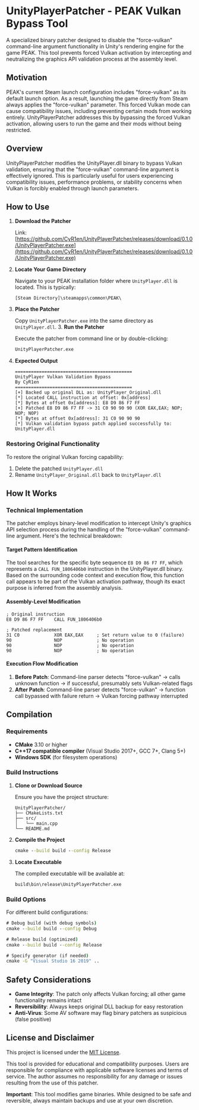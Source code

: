 # UnityPlayerPatcher - PEAK Vulkan Bypass Tool

A specialized binary patcher designed to disable the "force-vulkan" command-line argument functionality in Unity's rendering engine for the game PEAK. This tool prevents forced Vulkan activation by intercepting and neutralizing the graphics API validation process at the assembly level.

## Motivation

PEAK's current Steam launch configuration includes "force-vulkan" as its default launch option. As a result, launching the game directly from Steam always applies the "force-vulkan" parameter. This forced Vulkan mode can cause compatibility issues, including preventing certain mods from working entirely. UnityPlayerPatcher addresses this by bypassing the forced Vulkan activation, allowing users to run the game and their mods without being restricted.

## Overview

UnityPlayerPatcher modifies the UnityPlayer.dll binary to bypass Vulkan validation, ensuring that the "force-vulkan" command-line argument is effectively ignored. This is particularly useful for users experiencing compatibility issues, performance problems, or stability concerns when Vulkan is forcibly enabled through launch parameters.

## How to Use
1. **Download the Patcher**

   Link: [https://github.com/CyR1en/UnityPlayerPatcher/releases/download/0.1.0/UnityPlayerPatcher.exe](https://github.com/CyR1en/UnityPlayerPatcher/releases/download/0.1.0/UnityPlayerPatcher.exe)

2. **Locate Your Game Directory**

    Navigate to your PEAK installation folder where `UnityPlayer.dll` is located. This is typically:
    
    ```
    [Steam Directory]\steamapps\common\PEAK\
    ```

3. **Place the Patcher**

    Copy `UnityPlayerPatcher.exe` into the same directory as `UnityPlayer.dll`.
    3. **Run the Patcher**
    
    Execute the patcher from command line or by double-clicking:
    
    ```cmd
    UnityPlayerPatcher.exe
    ```

4. **Expected Output**

    ```
    ============================================
    UnityPlayer Vulkan Validation Bypass        
    By CyR1en                                   
    ============================================
    [+] Backed up original DLL as: UnityPlayer_Original.dll
    [*] Located CALL instruction at offset: 0x[address]
    [*] Bytes at offset 0x[address]: E8 D9 86 F7 FF
    [+] Patched E8 D9 86 F7 FF -> 31 C0 90 90 90 (XOR EAX,EAX; NOP; NOP; NOP)
    [*] Bytes at offset 0x[address]: 31 C0 90 90 90
    [*] Vulkan validation bypass patch applied successfully to: UnityPlayer.dll
    ```

### Restoring Original Functionality

To restore the original Vulkan forcing capability:

1. Delete the patched `UnityPlayer.dll`
2. Rename `UnityPlayer_Original.dll` back to `UnityPlayer.dll`

## How It Works

### Technical Implementation

The patcher employs binary-level modification to intercept Unity's graphics API selection process during the handling of the "force-vulkan" command-line argument. Here's the technical breakdown:

#### Target Pattern Identification

The tool searches for the specific byte sequence `E8 D9 86 F7 FF`, which represents a `CALL FUN_1806406b0` instruction in the UnityPlayer.dll binary. Based on the surrounding code context and execution flow, this function call appears to be part of the Vulkan activation pathway, though its exact purpose is inferred from the assembly analysis.

#### Assembly-Level Modification

```assembly
; Original instruction
E8 D9 86 F7 FF    CALL FUN_1806406b0

; Patched replacement  
31 C0             XOR EAX,EAX     ; Set return value to 0 (failure)
90                NOP             ; No operation
90                NOP             ; No operation  
90                NOP             ; No operation
```


#### Execution Flow Modification

1. **Before Patch**: Command-line parser detects "force-vulkan" → calls unknown function → if successful, presumably sets Vulkan-related flags
2. **After Patch**: Command-line parser detects "force-vulkan" → function call bypassed with failure return → Vulkan forcing pathway interrupted

## Compilation

### Requirements

- **CMake** 3.10 or higher
- **C++17 compatible compiler** (Visual Studio 2017+, GCC 7+, Clang 5+)
- **Windows SDK** (for filesystem operations)


### Build Instructions

1. **Clone or Download Source**

    Ensure you have the project structure:
    
    ```
    UnityPlayerPatcher/
    ├── CMakeLists.txt
    ├── src/
    │   └── main.cpp
    └── README.md
    ```

2. **Compile the Project**

    ```cmd
    cmake --build build --config Release
    ```

3. **Locate Executable**

    The compiled executable will be available at:
    
    ```
    build\bin\release\UnityPlayerPatcher.exe
    ```

### Build Options

For different build configurations:

```cmd
# Debug build (with debug symbols)
cmake --build build --config Debug

# Release build (optimized)
cmake --build build --config Release

# Specify generator (if needed)
cmake -G "Visual Studio 16 2019" ..
```


## Safety Considerations

- **Game Integrity**: The patch only affects Vulkan forcing; all other game functionality remains intact
- **Reversibility**: Always keeps original DLL backup for easy restoration
- **Anti-Virus**: Some AV software may flag binary patchers as suspicious (false positive)

## License and Disclaimer

This project is licensed under the [MIT License](./LICENSE).

This tool is provided for educational and compatibility purposes. Users are responsible for compliance with applicable software licenses and terms of service. The author assumes no responsibility for any damage or issues resulting from the use of this patcher.

**Important**: This tool modifies game binaries. While designed to be safe and reversible, always maintain backups and use at your own discretion.
